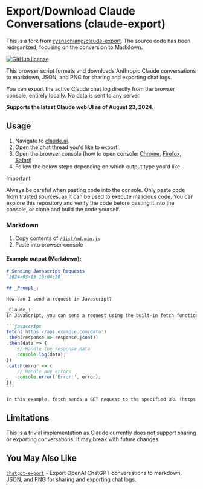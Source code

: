 # Export/Download Claude Conversations (claude-export)

This is a fork from [ryanschiang/claude-export](https://github.com/ryanschiang/claude-export). The source code has been reorganized, focusing on the conversion to Markdown.

[![GitHub license](https://img.shields.io/badge/license-MIT-green)](
    ./LICENSE
)

This browser script formats and downloads Anthropic Claude conversations to markdown, JSON, and PNG for sharing and exporting chat logs.

You can export the active Claude chat log directly from the browser console, entirely locally. No data is sent to any server.

**Supports the latest Claude web UI as of August 23, 2024.**

## Usage

 1. Navigate to [claude.ai](https://claude.ai).
 2. Open the chat thread you'd like to export.
 3. Open the browser console (how to open console: [Chrome](https://developer.chrome.com/docs/devtools/open), [Firefox](https://firefox-source-docs.mozilla.org/devtools-user/), [Safari](https://developer.apple.com/library/archive/documentation/NetworkingInternetWeb/Conceptual/Web_Inspector_Tutorial/EnableWebInspector/EnableWebInspector.html))
 4. Follow the below steps depending on which output type you'd like.

> [!IMPORTANT]  
> Always be careful when pasting code into the console. Only paste code from trusted sources, as it can be used to execute malicious code.
> You can explore this repository and verify the code before pasting it into the console, or clone and build the code yourself.

### Markdown

1. Copy contents of [`/dist/md.min.js`](./dist/md.min.js)
2. Paste into browser console

#### Example output (Markdown):

````markdown
# Sending Javascript Requests
`2024-03-19 16:04:20`

## _Prompt_:

How can I send a request in Javascript?

_Claude_:
In JavaScript, you can send a request using the built-in fetch function or the XMLHttpRequest object. Here's an example using fetch:

```javascript
fetch('https://api.example.com/data')
.then(response => response.json())
.then(data => {
    // Handle the response data
    console.log(data);
})
.catch(error => {
    // Handle any errors
    console.error('Error:', error);
});
```

In this example, fetch sends a GET request to the specified URL (https://api.example.com/data). The then block is used to handle the response. The first then converts the response to JSON format using response.json(), and the second then receives the parsed JSON data, which you can then process as needed.
````

## Limitations

This is a trivial implementation as Claude currently does not support sharing or exporting conversations. It may break with future changes.

## You May Also Like

[`chatgpt-export`](https://github.com/ryanschiang/chatgpt-export) - Export OpenAI ChatGPT conversations to markdown, JSON, and PNG for sharing and exporting chat logs.

